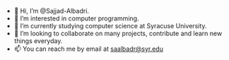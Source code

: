 - 👋 Hi, I’m @Sajjad-Albadri.
- 👀 I’m interested in computer programming.
- 🌱 I’m currently studying computer science at Syracuse University.
- 💞️ I’m looking to collaborate on many projects, contribute and learn new things everyday.
- 📫 You can reach me by email at saalbadr@syr.edu

<!---
Sajjad-Albadri/Sajjad-Albadri is a ✨ special ✨ repository because its `README.md` (this file) appears on your GitHub profile.
You can click the Preview link to take a look at your changes.
--->
